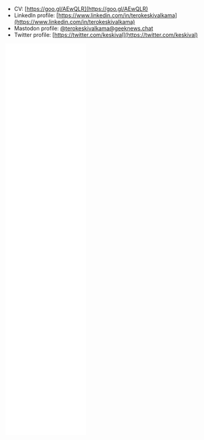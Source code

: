 - CV: [https://goo.gl/AEwQLR](https://goo.gl/AEwQLR)
- LinkedIn profile: [https://www.linkedin.com/in/terokeskivalkama](https://www.linkedin.com/in/terokeskivalkama)
- Mastodon profile: <a rel="me" href="https://geeknews.chat/@terokeskivalkama">@terokeskivalkama@geeknews.chat</a>
- Twitter profile: [https://twitter.com/keskival](https://twitter.com/keskival)

![Metrics](/github-metrics.svg)

